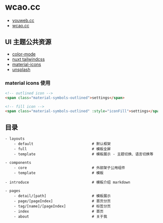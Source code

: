 # wcao.cc

- [youweb.cc](https://youweb.cc)
- [wcao.cc](https://wcao.cc)

## UI 主题公共资源

- [color-mode](https://color-mode.nuxtjs.org/)
- [nuxt tailwindcss](https://tailwindcss.nuxtjs.org/examples/daisyui)
- [material-icons](https://fonts.google.com/icons)
- [unsplash](https://source.unsplash.com)

### material icons 使用

```html
<!-- outlined icon -->
<span class="material-symbols-outlined">settings</span>

<!-- fill icon -->
<span class="material-symbols-outlined" :style="iconFill">settings</span>
```

## 目录

```tree
- layouts
    - default                           # 默认框架
    - full                              # 模板全屏
    - template                          # 模板展示 - 主题切换、语言切换等

- components
    - core                              # 外部架子公用组件
    - template                          # 模板

- introduce                             # 模板介绍 markdown

- pages
    - detail/[path]                     # 模板展示
    - page/[pageIndex]                  # 首页分页
    - tag/[name]/[pageIndex]            # 标签分页
    - index                             # 首页
    - about                             # 关于我
```

